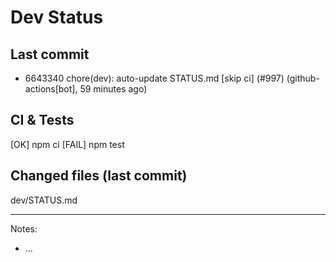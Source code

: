 # Dev Status

## Last commit
- 6643340 chore(dev): auto-update STATUS.md [skip ci] (#997) (github-actions[bot], 59 minutes ago)
## CI & Tests
[OK] npm ci
[FAIL] npm test

## Changed files (last commit)
dev/STATUS.md

---
Notes:
- ...
